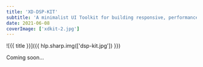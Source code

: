 ```yaml
---
title: 'XD-DSP-KIT'
subtitle: 'A minimalist UI Toolkit for building responsive, performance driven, accessibility first websites'
date: 2021-06-08
coverImage: ['xdkit-2.jpg']
---
```


![{{ title }}]({{ hlp.sharp.img(['dsp-kit.jpg']) }})

Coming soon...
